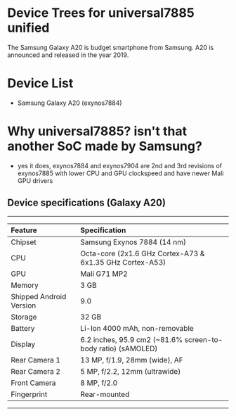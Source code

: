 # Device Trees for universal7885 unified
The Samsung Galaxy A20 is budget smartphone from Samsung. A20 is announced and released in the year 2019.

# Device List

- Samsung Galaxy A20 (exynos7884)

# Why universal7885? isn't that another SoC made by Samsung?
- yes it does, exynos7884 and exynos7904 are 2nd and 3rd revisions of exynos7885 with lower CPU and GPU clockspeed and have newer Mali GPU drivers

## Device specifications (Galaxy A20)
---------------------------------------------------------------------------------------------
| Feature                 | Specification                                                   |
| :---------------------- | :---------------------------------------------------------------|
| Chipset                 | Samsung Exynos 7884 (14 nm)                                     |
| CPU                     | Octa-core (2x1.6 GHz Cortex-A73 & 6x1.35 GHz Cortex-A53)        |
| GPU                     | Mali G71 MP2                                                    |
| Memory                  | 3 GB                                                            |
| Shipped Android Version | 9.0                                                             |
| Storage                 | 32 GB                                                           |
| Battery                 | Li-Ion 4000 mAh, non-removable                                  |
| Display                 | 6.2 inches, 95.9 cm2 (~81.6% screen-to-body ratio) (sAMOLED)    |
| Rear Camera 1           | 13 MP, f/1.9, 28mm (wide), AF                                   |
| Rear Camera 2           | 5 MP, f/2.2, 12mm (ultrawide)                                   |
| Front Camera            | 8 MP, f/2.0                                                     |
| Fingerprint             | Rear-mounted                                                    |
---------------------------------------------------------------------------------------------
